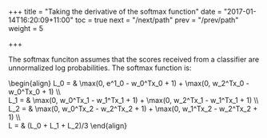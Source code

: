 +++
title = "Taking the derivative of the softmax function"
date = "2017-01-14T16:20:09+11:00"
toc = true
next = "/next/path"
prev = "/prev/path"
weight = 5

+++

The softmax funciton assumes that the scores received from a classifier are unnormalized
log probabilities.  The softmax function is:


\begin{align}
    L_0 = & \max(0, e^1_0 - w_0^Tx_0 + 1) + \max(0, w_2^Tx_0 - w_0^Tx_0 + 1) \\\\  
    L_1 = & \max(0, w_0^Tx_1 - w_1^Tx_1 + 1) + \max(0, w_2^Tx_1 - w_1^Tx_1 + 1) \\\\  
    L_2 = & \max(0, w_0^Tx_2 - w_2^Tx_2 + 1) + \max(0, w_1^Tx_2 - w_2^Tx_2 + 1) \\\\  
    L = & (L_0 + L_1 + L_2)/3
\end{align}

